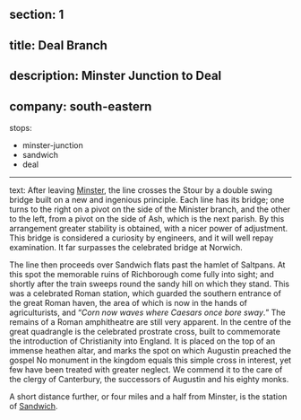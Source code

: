 ﻿section: 1
----
title: Deal Branch
----
description: Minster Junction to Deal
----
company: south-eastern
----
stops:
- minster-junction
- sandwich
- deal
----
text: After leaving [Minster](/stations/minster-junction), the line crosses the Stour by a double swing bridge built on a new and ingenious principle. Each line has its bridge; one turns to the right on a pivot on the side of the Minister branch, and the other to the left, from a pivot on the side of Ash, which is the next parish. By this arrangement greater stability is obtained, with a nicer power of adjustment. This bridge is considered a curiosity by engineers, and it will well repay examination. It far surpasses the celebrated bridge at Norwich.

The line then proceeds over Sandwich flats past the hamlet of Saltpans. At this spot the memorable ruins of Richborough come fully into sight; and shortly after the train sweeps round the sandy hill on which they stand. This was a celebrated Roman station, which guarded the southern entrance of the great Roman haven, the area of which is now in the hands of agriculturists, and <q>*Corn now waves where Caesars once bore sway*.</q> The remains of a Roman amphitheatre are still very apparent. In the centre of the great quadrangle is the celebrated prostrate cross, built to commemorate the introduction of Christianity into England. It is placed on the top of an immense heathen altar, and marks the spot on which Augustin preached the gospel No monument in the kingdom equals this simple cross in interest, yet few have been treated with greater neglect. We commend it to the care of the clergy of Canterbury, the successors of Augustin and his eighty monks.

A short distance further, or four miles and a half from Minster, is the station of [Sandwich](/stations/sandwich).
